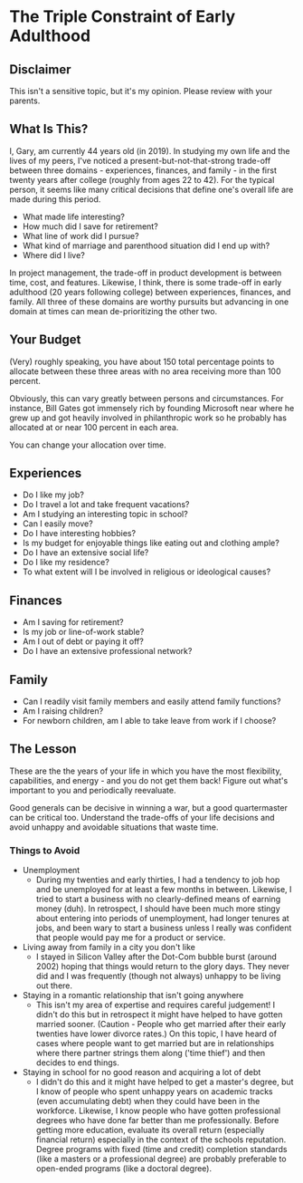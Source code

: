 
# The Triple Constraint of Early Adulthood

## Disclaimer

This isn't a sensitive topic, but it's my opinion.
Please review with your parents.

## What Is This?

I, Gary, am currently 44 years old (in 2019). In studying my own life
and the lives of my peers, I've noticed a present-but-not-that-strong
trade-off between three domains - experiences, finances, and family -
in the first twenty years after college (roughly from ages 22 to 42).
For the typical person, it seems like many critical decisions that define
one's overall life are made during this period.

  - What made life interesting?
  - How much did I save for retirement?
  - What line of work did I pursue?
  - What kind of marriage and parenthood situation did I end up with?
  - Where did I live?

In project management, the trade-off in product development is between
time, cost, and features. Likewise, I think, there is some trade-off
in early adulthood (20 years following college) between experiences,
finances, and family. All three of these domains are worthy pursuits
but advancing in one domain at times can mean de-prioritizing the other two.

## Your Budget
(Very) roughly speaking, you have about 150 total percentage points
to allocate between these three areas with no area receiving more
than 100 percent.

Obviously, this can vary greatly between persons and circumstances.
For instance, Bill Gates got immensely rich by founding Microsoft
near where he grew up and got heavily involved in philanthropic work
so he probably has allocated at or near 100 percent in each area.

You can change your allocation over time.

## Experiences
  - Do I like my job?
  - Do I travel a lot and take frequent vacations?
  - Am I studying an interesting topic in school?
  - Can I easily move?
  - Do I have interesting hobbies?
  - Is my budget for enjoyable things like eating out and clothing ample?
  - Do I have an extensive social life?
  - Do I like my residence?
  - To what extent will I be involved in religious or ideological causes?

## Finances
  - Am I saving for retirement?
  - Is my job or line-of-work stable?
  - Am I out of debt or paying it off?
  - Do I have an extensive professional network?

## Family
  - Can I readily visit family members and easily attend family functions?
  - Am I raising children?
  - For newborn children, am I able to take leave from work if I choose?
  
## The Lesson
These are the the years of your life in which you have the most
flexibility, capabilities, and energy - and you do not get them back!
Figure out what's important to you and periodically reevaluate.

Good generals can be decisive in winning a war, but a good quartermaster
can be critical too. Understand the trade-offs of your life decisions
and avoid unhappy and avoidable situations that waste time.

### Things to Avoid
  - Unemployment
    - During my twenties and early thirties, I had a tendency
    to job hop and be unemployed for at least a few months in between.
    Likewise, I tried to start a business with no clearly-defined means
    of earning money (duh). In retrospect, I should have been much
    more stingy about entering into periods of unemployment, had longer
    tenures at jobs, and been wary to start a business unless
    I really was confident that people would pay me for a product
    or service.
  - Living away from family in a city you don't like
    - I stayed in Silicon Valley after the Dot-Com bubble burst
    (around 2002) hoping that things would return to the glory days.
    They never did and I was frequently (though not always) unhappy
    to be living out there.
  - Staying in a romantic relationship that isn't going anywhere
    - This isn't my area of expertise and requires careful judgement!
    I didn't do this but in retrospect it might have helped to have
    gotten married sooner. (Caution - People who get married after
    their early twenties have lower divorce rates.) On this topic,
    I have heard of cases where people want to get married but are in
    relationships where there partner strings them along ('time thief')
    and then decides to end things.
  - Staying in school for no good reason and acquiring a lot of debt
    - I didn't do this and it might have helped to get a master's degree,
    but I know of people who spent unhappy years on academic tracks
    (even accumulating debt) when they could have been in the workforce.
    Likewise, I know people who have gotten professional degrees who
    have done far better than me professionally. Before getting more
    education, evaluate its overall return (especially financial return)
    especially in the context of the schools reputation. Degree programs
    with fixed (time and credit) completion standards (like a masters
    or a professional degree) are probably preferable to open-ended
    programs (like a doctoral degree).
